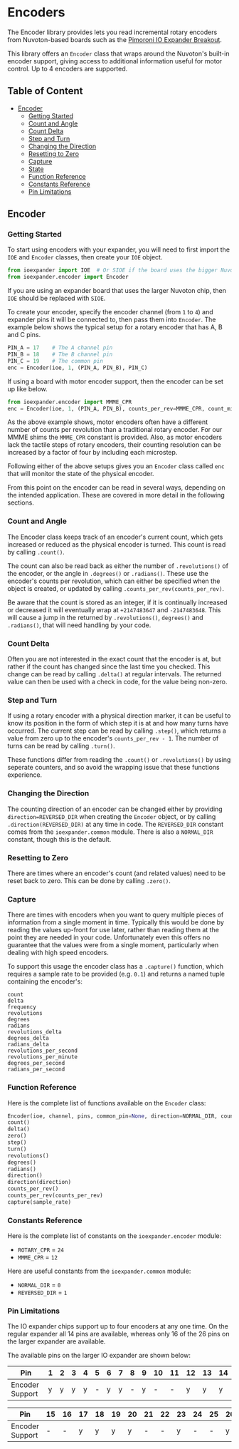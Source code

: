 # Encoders <!-- omit in toc -->

The Encoder library provides lets you read incremental rotary encoders from Nuvoton-based boards such as the [Pimoroni IO Expander Breakout](https://shop.pimoroni.com/products/io-expander).

This library offers an `Encoder` class that wraps around the Nuvoton's built-in encoder support, giving access to additional information useful for motor control. Up to 4 encoders are supported.


## Table of Content
- [Encoder](#encoder)
  - [Getting Started](#getting-started)
  - [Count and Angle](#count-and-angle)
  - [Count Delta](#count-delta)
  - [Step and Turn](#step-and-turn)
  - [Changing the Direction](#changing-the-direction)
  - [Resetting to Zero](#resetting-to-zero)
  - [Capture](#capture)
  - [State](#state)
  - [Function Reference](#function-reference)
  - [Constants Reference](#constants-reference)
  - [Pin Limitations](#limitations)


## Encoder

### Getting Started

To start using encoders with your expander, you will need to first import the `IOE` and `Encoder` classes, then create your `IOE` object.
```python
from ioexpander import IOE  # Or SIOE if the board uses the bigger Nuvoton chip
from ioexpander.encoder import Encoder
```
If you are using an expander board that uses the larger Nuvoton chip, then `IOE` should be replaced with `SIOE`.

To create your encoder, specify the encoder channel (from `1` to `4`) and expander pins it will be connected to, then pass them into `Encoder`. The example below shows the typical setup for a rotary encoder that has A, B and C pins.
```python
PIN_A = 17    # The A channel pin
PIN_B = 18    # The B channel pin
PIN_C = 19    # The common pin
enc = Encoder(ioe, 1, (PIN_A, PIN_B), PIN_C)
```

If using a board with motor encoder support, then the encoder can be set up like below.
```python
from ioexpander.encoder import MMME_CPR
enc = Encoder(ioe, 1, (PIN_A, PIN_B), counts_per_rev=MMME_CPR, count_microsteps=True)
```

As the above example shows, motor encoders often have a different number of counts per revolution than a traditional rotary encoder. For our MMME shims the `MMME_CPR` constant is provided. Also, as motor encoders lack the tactile steps of rotary encoders, their counting resolution can be increased by a factor of four by including each microstep.

Following either of the above setups gives you an `Encoder` class called `enc` that will monitor the state of the physical encoder.

From this point on the encoder can be read in several ways, depending on the intended application. These are covered in more detail in the following sections.


### Count and Angle

The Encoder class keeps track of an encoder's current count, which gets increased or reduced as the physical encoder is turned. This count is read by calling `.count()`.

The count can also be read back as either the number of `.revolutions()` of the encoder, or the angle in `.degrees()` or `.radians()`. These use the encoder's counts per revolution, which can either be specified when the object is created, or updated by calling `.counts_per_rev(counts_per_rev)`.

Be aware that the count is stored as an integer, if it is continually increased or decreased it will eventually wrap at `+2147483647` and `-2147483648`. This will cause a jump in the returned by `.revolutions()`, `degrees()` and `.radians()`, that will need handling by your code.


### Count Delta

Often you are not interested in the exact count that the encoder is at, but rather if the count has changed since the last time you checked. This change can be read by calling `.delta()` at regular intervals. The returned value can then be used with a check in code, for the value being non-zero.


### Step and Turn

If using a rotary encoder with a physical direction marker, it can be useful to know its position in the form of which step it is at and how many turns have occurred. The current step can be read by calling `.step()`, which returns a value from zero up to the encoder's `counts_per_rev - 1`. The number of turns can be read by calling `.turn()`.

These functions differ from reading the `.count()` or `.revolutions()` by using seperate counters, and so avoid the wrapping issue that these functions experience.


### Changing the Direction

The counting direction of an encoder can be changed either by providing `direction=REVERSED_DIR` when creating the `Encoder` object, or by calling `.direction(REVERSED_DIR)` at any time in code. The `REVERSED_DIR` constant comes from the `ioexpander.common` module. There is also a `NORMAL_DIR` constant, though this is the default.


### Resetting to Zero

There are times where an encoder's count (and related values) need to be reset back to zero. This can be done by calling `.zero()`.


### Capture

There are times with encoders when you want to query multiple pieces of information from a single moment in time. Typically this would be done by reading the values up-front for use later, rather than reading them at the point they are needed in your code. Unfortunately even this offers no guarantee that the values were from a single moment, particularly when dealing with high speed encoders.

To support this usage the encoder class has a `.capture()` function, which requires a sample rate to be provided (e.g. `0.1`) and returns a named tuple containing the encoder's:
```
count
delta
frequency
revolutions
degrees
radians
revolutions_delta
degrees_delta
radians_delta
revolutions_per_second
revolutions_per_minute
degrees_per_second
radians_per_second
```


### Function Reference

Here is the complete list of functions available on the `Encoder` class:
```python
Encoder(ioe, channel, pins, common_pin=None, direction=NORMAL_DIR, counts_per_rev=ROTARY_CPR, count_microsteps=False)
count()
delta()
zero()
step()
turn()
revolutions()
degrees()
radians()
direction()
direction(direction)
counts_per_rev()
counts_per_rev(counts_per_rev)
capture(sample_rate)
```

### Constants Reference

Here is the complete list of constants on the `ioexpander.encoder` module:

* `ROTARY_CPR` = `24`
* `MMME_CPR` = `12`

Here are useful constants from the `ioexpander.common` module:

* `NORMAL_DIR` = `0`
* `REVERSED_DIR` = `1`


### Pin Limitations

The IO expander chips support up to four encoders at any one time. On the regular expander all 14 pins are available, whereas only 16 of the 26 pins on the larger expander are available.

The available pins on the larger IO expander are shown below:

| Pin             | 1 | 2 | 3 | 4 | 5 | 6 | 7 | 8 | 9 | 10 | 11 | 12 | 13 | 14 |
|-----------------|---|---|---|---|---|---|---|---|---|----|----|----|----|----|
| Encoder Support | y | y | y | y | - | y | y | - | y | -  | -  | y  | y  | y  |

| Pin             | 15 | 16 | 17 | 18 | 19 | 20 | 21 | 22 | 23 | 24 | 25 | 26 |
|-----------------|----|----|----|----|----|----|----|----|----|----|----|----|
| Encoder Support | -  | -  | y  | y  | y  | y  | -  | -  | y  | -  | -  | y  |
